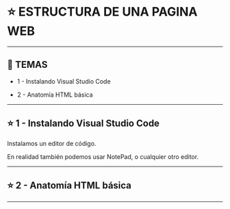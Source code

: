 # :star: ESTRUCTURA DE UNA PAGINA WEB

---

## :book: TEMAS

- 1 - Instalando Visual Studio Code

- 2 - Anatomía HTML básica

---

## :star: 1 - Instalando Visual Studio Code

Instalamos un editor de código. 

En realidad también podemos usar NotePad, o cualquier otro editor.

---

## :star:  2 - Anatomía HTML básica

---
